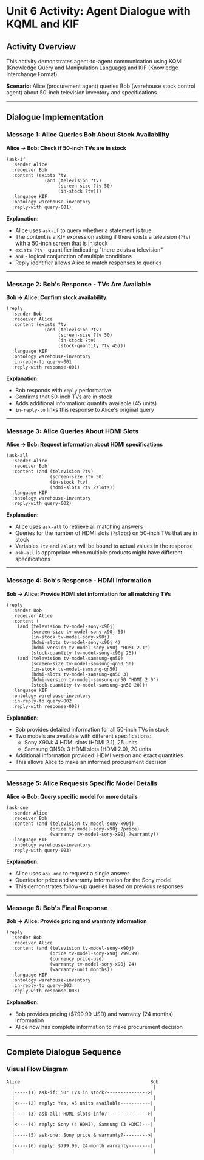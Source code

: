 # Unit 6 Activity: Agent Dialogue with KQML and KIF

## Activity Overview

This activity demonstrates agent-to-agent communication using KQML (Knowledge Query and Manipulation Language) and KIF (Knowledge Interchange Format).

**Scenario:** Alice (procurement agent) queries Bob (warehouse stock control agent) about 50-inch television inventory and specifications.

---

## Dialogue Implementation

### Message 1: Alice Queries Bob About Stock Availability

**Alice → Bob: Check if 50-inch TVs are in stock**

```kqml
(ask-if
  :sender Alice
  :receiver Bob
  :content (exists ?tv
              (and (television ?tv)
                   (screen-size ?tv 50)
                   (in-stock ?tv)))
  :language KIF
  :ontology warehouse-inventory
  :reply-with query-001)
```

**Explanation:**
- Alice uses `ask-if` to query whether a statement is true
- The content is a KIF expression asking if there exists a television (`?tv`) with a 50-inch screen that is in stock
- `exists ?tv` - quantifier indicating "there exists a television"
- `and` - logical conjunction of multiple conditions
- Reply identifier allows Alice to match responses to queries

---

### Message 2: Bob's Response - TVs Are Available

**Bob → Alice: Confirm stock availability**

```kqml
(reply
  :sender Bob
  :receiver Alice
  :content (exists ?tv
              (and (television ?tv)
                   (screen-size ?tv 50)
                   (in-stock ?tv)
                   (stock-quantity ?tv 45)))
  :language KIF
  :ontology warehouse-inventory
  :in-reply-to query-001
  :reply-with response-001)
```

**Explanation:**
- Bob responds with `reply` performative
- Confirms that 50-inch TVs are in stock
- Adds additional information: quantity available (45 units)
- `in-reply-to` links this response to Alice's original query

---

### Message 3: Alice Queries About HDMI Slots

**Alice → Bob: Request information about HDMI specifications**

```kqml
(ask-all
  :sender Alice
  :receiver Bob
  :content (and (television ?tv)
                (screen-size ?tv 50)
                (in-stock ?tv)
                (hdmi-slots ?tv ?slots))
  :language KIF
  :ontology warehouse-inventory
  :reply-with query-002)
```

**Explanation:**
- Alice uses `ask-all` to retrieve all matching answers
- Queries for the number of HDMI slots (`?slots`) on 50-inch TVs that are in stock
- Variables `?tv` and `?slots` will be bound to actual values in the response
- `ask-all` is appropriate when multiple products might have different specifications

---

### Message 4: Bob's Response - HDMI Information

**Bob → Alice: Provide HDMI slot information for all matching TVs**

```kqml
(reply
  :sender Bob
  :receiver Alice
  :content (
    (and (television tv-model-sony-x90j)
         (screen-size tv-model-sony-x90j 50)
         (in-stock tv-model-sony-x90j)
         (hdmi-slots tv-model-sony-x90j 4)
         (hdmi-version tv-model-sony-x90j "HDMI 2.1")
         (stock-quantity tv-model-sony-x90j 25))
    (and (television tv-model-samsung-qn50)
         (screen-size tv-model-samsung-qn50 50)
         (in-stock tv-model-samsung-qn50)
         (hdmi-slots tv-model-samsung-qn50 3)
         (hdmi-version tv-model-samsung-qn50 "HDMI 2.0")
         (stock-quantity tv-model-samsung-qn50 20)))
  :language KIF
  :ontology warehouse-inventory
  :in-reply-to query-002
  :reply-with response-002)
```

**Explanation:**
- Bob provides detailed information for all 50-inch TVs in stock
- Two models are available with different specifications:
  - Sony X90J: 4 HDMI slots (HDMI 2.1), 25 units
  - Samsung QN50: 3 HDMI slots (HDMI 2.0), 20 units
- Additional information provided: HDMI version and exact quantities
- This allows Alice to make an informed procurement decision

---

### Message 5: Alice Requests Specific Model Details

**Alice → Bob: Query specific model for more details**

```kqml
(ask-one
  :sender Alice
  :receiver Bob
  :content (and (television tv-model-sony-x90j)
                (price tv-model-sony-x90j ?price)
                (warranty tv-model-sony-x90j ?warranty))
  :language KIF
  :ontology warehouse-inventory
  :reply-with query-003)
```

**Explanation:**
- Alice uses `ask-one` to request a single answer
- Queries for price and warranty information for the Sony model
- This demonstrates follow-up queries based on previous responses

---

### Message 6: Bob's Final Response

**Bob → Alice: Provide pricing and warranty information**

```kqml
(reply
  :sender Bob
  :receiver Alice
  :content (and (television tv-model-sony-x90j)
                (price tv-model-sony-x90j 799.99)
                (currency price-usd)
                (warranty tv-model-sony-x90j 24)
                (warranty-unit months))
  :language KIF
  :ontology warehouse-inventory
  :in-reply-to query-003
  :reply-with response-003)
```

**Explanation:**
- Bob provides pricing ($799.99 USD) and warranty (24 months) information
- Alice now has complete information to make procurement decision

---

## Complete Dialogue Sequence

### Visual Flow Diagram

```
Alice                                                Bob
  |                                                   |
  |-----(1) ask-if: 50" TVs in stock?--------------->|
  |                                                   |
  |<----(2) reply: Yes, 45 units available-----------|
  |                                                   |
  |-----(3) ask-all: HDMI slots info?--------------->|
  |                                                   |
  |<----(4) reply: Sony (4 HDMI), Samsung (3 HDMI)---|
  |                                                   |
  |-----(5) ask-one: Sony price & warranty?--------->|
  |                                                   |
  |<----(6) reply: $799.99, 24-month warranty--------|
  |                                                   |
```


